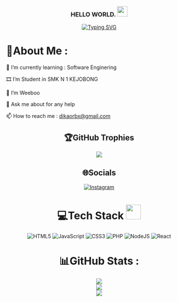<h3 align="center">
  HELLO WORLD.
  <img src="https://media.giphy.com/media/hvRJCLFzcasrR4ia7z/giphy.gif" width="28">
</h3>
<p align="center">
  <a href="https://git.io/typing-svg"><img src="https://readme-typing-svg.herokuapp.com?font=Fira+Code&pause=1000&color=08F700&width=435&lines=Hii+!+Welcome+To+My+GitHub+Profile.;My+name+is+Nobi+Nobii;I+am+a+student+in+SMK+N+1+Kejobong+;Nobii+is+my+fav+char+from+Doraemon" alt="Typing SVG" /></a>
</p>


# 💫About Me :
🌱 I’m currently learning : Software Enginering

 🎞 I’m Student in SMK N 1 KEJOBONG

  🤔 I’m Weeboo

  💬 Ask me about for any help

  📫 How to reach me : dikaorbx@gmail.com
  
<div align="center"> 

## 🏆GitHub Trophies
![](https://github-profile-trophy.vercel.app/?username=dikaorbxxzz&theme=discord&no-frame=false&no-bg=false&margin-w=4)


## 🌐Socials
[![Instagram](https://img.shields.io/badge/Instagram-%23000000.svg?logo=Instagram&logoColor=white)](https://www.instagram.com/d21kaaprlds_)

# 💻Tech Stack <img src="https://media2.giphy.com/media/QssGEmpkyEOhBCb7e1/giphy.gif" width="40"> 
![HTML5](https://img.shields.io/badge/html5-%23E34F26.svg?style=for-the-badge&logo=html5&logoColor=white) ![JavaScript](https://img.shields.io/badge/javascript-%23323330.svg?style=for-the-badge&logo=javascript&logoColor=%23F7DF1E) ![CSS3](https://img.shields.io/badge/css3-%231572B6.svg?style=for-the-badge&logo=css3&logoColor=white) ![PHP](https://img.shields.io/badge/PHP-%233333FF.svg?style=for-the-badge&logo=PHP&logoColor=white) ![NodeJS](https://img.shields.io/badge/node.js-6DA55F?style=for-the-badge&logo=node.js&logoColor=white) ![React](https://img.shields.io/badge/react-FFF?style=for-the-badge&logo=react&logoColor=A86454)

# 📊GitHub Stats :
![](https://github-readme-stats.vercel.app/api?username=dikaorbxxzz&theme=radical&hide_border=false&include_all_commits=false&count_private=false)<br/>
![](https://github-readme-streak-stats.herokuapp.com/?user=dikaorbxxzz&theme=radical&hide_border=false)<br/>
![](https://github-readme-stats.vercel.app/api/top-langs/?username=dikaorbxxzz&theme=radical&hide_border=false&include_all_commits=false&count_private=false&layout=compact)

</div>
